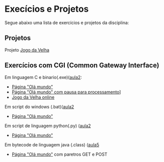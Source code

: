 # Execícios e Projetos

Segue abaixo uma lista de exercícios e projetos da disciplina:

## Projetos
Projeto [Jogo da Velha](Jogo%20da%20Velha/) 

## Exercícios com CGI (Common Gateway Interface)
Em linguagem C e binario(.exe)([aula2](/aulas/aula-02/):
  * [Página "Olá mundo"](cgi/exe/ola)
  * [Página "Olá mundo" com pausa para processamento](cgi/exe/ola-com-pausa)]
  * [Jogo da Velha online](cgi/exe/jogar)

Em script do windows (.bat)([aula2](/aulas/aula-02/)
  * [Página "Olá mundo"](/aulas/aula-02/dinamico/ola.bat)

Em script de linguagem python(.py) ([aula2](/aulas/aula-02/)
   * [Página "Olá mundo"](/aulas/aula-01/dinamico/ola.py)

Em bytecode de linguagem java (.class) ([aula5](/aulas/aula-05/)
   * [Página "Olá mundo"](cgi/java-cgi) com paretros GET e POST
